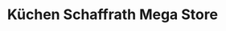 ---
title: "Küchen Schaffrath Mega Store"
url: /moers/kuechen-schaffrath-mega-store/
shop: Küchen
---